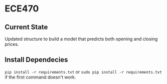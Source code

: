 # ECE470

## Current State
Updated structure to build a model that predicts both opening and closing prices.

## Install Dependecies
`pip install -r requirements.txt` or `sudo pip install -r requirements.txt` if the first command doesn't work.
